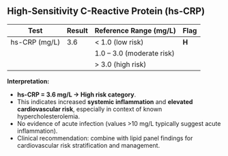 ## High-Sensitivity C-Reactive Protein (hs-CRP)

| Test                         | Result | Reference Range (mg/L) | Flag  |
|------------------------------|--------|-------------------------|-------|
| hs-CRP (mg/L)                | 3.6    | < 1.0 (low risk)        | **H** |
|                              |        | 1.0 – 3.0 (moderate risk)|       |
|                              |        | > 3.0 (high risk)       |       |

**Interpretation:**  
- **hs-CRP = 3.6 mg/L → High risk category**.  
- This indicates increased **systemic inflammation** and **elevated cardiovascular risk**, especially in context of known hypercholesterolemia.  
- No evidence of acute infection (values >10 mg/L typically suggest acute inflammation).  
- Clinical recommendation: combine with lipid panel findings for cardiovascular risk stratification and management.  
